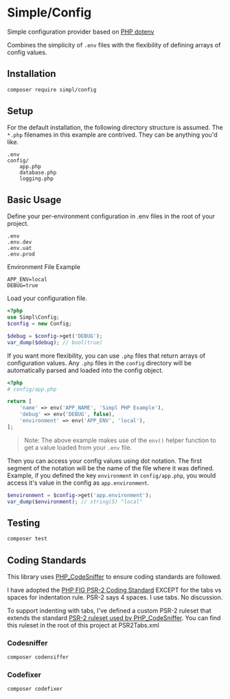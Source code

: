 # Simple/Config

Simple configuration provider based on [PHP dotenv](https://github.com/vlucas/phpdotenv)

Combines the simplicity of `.env` files with the flexibility of defining arrays of config values.


## Installation

```bash
composer require simpl/config
```

## Setup

For the default installation, the following directory structure is assumed. The `*.php` filenames in this example are contrived. They can be anything you'd like.

```
.env
config/
    app.php
    database.php
    logging.php 
```

## Basic Usage
Define your per-environment configuration in .env files in the root of your project.

```
.env
.env.dev
.env.uat
.env.prod
```

Environment File Example

```
APP_ENV=local
DEBUG=true
```

Load your configuration file.

```php
<?php
use Simpl\Config;
$config = new Config;

$debug = $config->get('DEBUG');
var_dump($debug); // bool(true)
```

If you want more flexibility, you can use `.php` files that return arrays of configuration values. Any `.php` files in the `config` directory will be automatically parsed and loaded into the config object.

```php
<?php
# config/app.php

return [
	'name' => env('APP_NAME', 'Simpl PHP Example'),
	'debug' => env('DEBUG', false),
	'environment' => env('APP_ENV', 'local'),
];
```
>Note: The above example makes use of the `env()` helper function to get a value loaded from your `.env` file.


Then you can access your config values using dot notation. The first segment of the notation will be the name of the file where it was defined. Example, if you defined the key `environment` in `config/app.php`, you would access it's value in the config as `app.environment`.
```php
$environment = $config->get('app.environment');
var_dump($environment); // string(5) "local"
```


## Testing

```bash
composer test
```

## Coding Standards
This library uses [PHP_CodeSniffer](http://www.squizlabs.com/php-codesniffer) to ensure coding standards are followed.

I have adopted the [PHP FIG PSR-2 Coding Standard](http://www.php-fig.org/psr/psr-2/) EXCEPT for the tabs vs spaces for indentation rule. PSR-2 says 4 spaces. I use tabs. No discussion.

To support indenting with tabs, I've defined a custom PSR-2 ruleset that extends the standard [PSR-2 ruleset used by PHP_CodeSniffer](https://github.com/squizlabs/PHP_CodeSniffer/blob/master/CodeSniffer/Standards/PSR2/ruleset.xml). You can find this ruleset in the root of this project at PSR2Tabs.xml


### Codesniffer

```bash
composer codensiffer
```

### Codefixer

```bash
composer codefixer
```